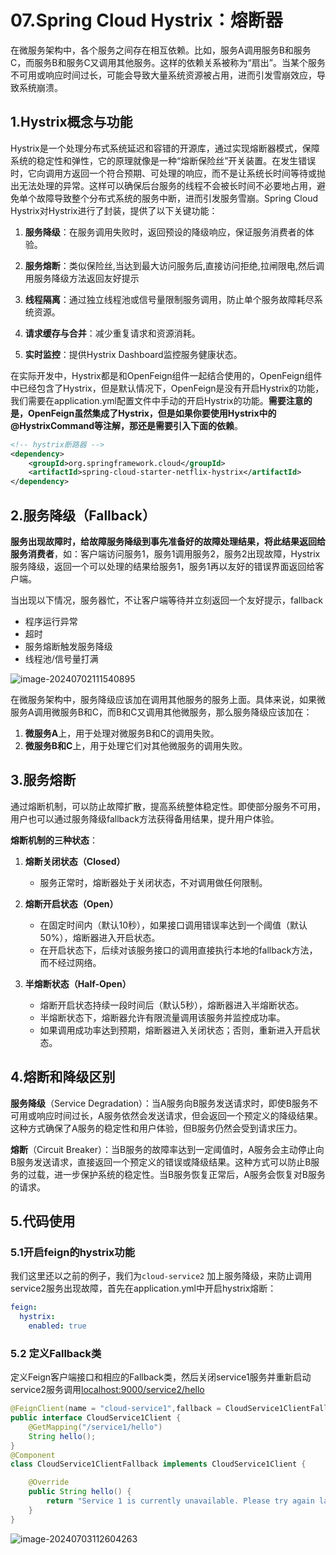 
# 07.Spring Cloud Hystrix：熔断器

在微服务架构中，各个服务之间存在相互依赖。比如，服务A调用服务B和服务C，而服务B和服务C又调用其他服务。这样的依赖关系被称为“扇出”。当某个服务不可用或响应时间过长，可能会导致大量系统资源被占用，进而引发雪崩效应，导致系统崩溃。

<!-- more -->

## 1.Hystrix概念与功能

Hystrix是一个处理分布式系统延迟和容错的开源库，通过实现熔断器模式，保障系统的稳定性和弹性，它的原理就像是一种“熔断保险丝”开关装置。在发生错误时，它向调用方返回一个符合预期、可处理的响应，而不是让系统长时间等待或抛出无法处理的异常。这样可以确保后台服务的线程不会被长时间不必要地占用，避免单个故障导致整个分布式系统的服务中断，进而引发服务雪崩。Spring Cloud Hystrix对Hystrix进行了封装，提供了以下关键功能：

1. **服务降级**：在服务调用失败时，返回预设的降级响应，保证服务消费者的体验。

2. **服务熔断**：类似保险丝,当达到最大访问服务后,直接访问拒绝,拉闸限电,然后调用服务降级方法返回友好提示

3. **线程隔离**：通过独立线程池或信号量限制服务调用，防止单个服务故障耗尽系统资源。

4. **请求缓存与合并**：减少重复请求和资源消耗。

5. **实时监控**：提供Hystrix Dashboard监控服务健康状态。

在实际开发中，Hystrix都是和OpenFeign组件一起结合使用的，OpenFeign组件中已经包含了Hystrix，但是默认情况下，OpenFeign是没有开启Hystrix的功能，我们需要在application.yml配置文件中手动的开启Hystrix的功能。**需要注意的是，OpenFeign虽然集成了Hystrix，但是如果你要使用Hystrix中的 @HystrixCommand等注解，那还是需要引入下面的依赖**。

```xml
<!-- hystrix断路器 -->
<dependency>
    <groupId>org.springframework.cloud</groupId>
    <artifactId>spring-cloud-starter-netflix-hystrix</artifactId>
</dependency>
```

## 2.服务降级（Fallback）

**服务出现故障时，给故障服务降级到事先准备好的故障处理结果，将此结果返回给服务消费者**，如：客户端访问服务1，服务1调用服务2，服务2出现故障，Hystrix服务降级，返回一个可以处理的结果给服务1，服务1再以友好的错误界面返回给客户端。

当出现以下情况，服务器忙，不让客户端等待并立刻返回一个友好提示，fallback

- 程序运行异常
- 超时
- 服务熔断触发服务降级
- 线程池/信号量打满

![image-20240702111540895](https://cos.ywenrou.cn/blog/imagesimage-20240702111540895.png)

在微服务架构中，服务降级应该加在调用其他服务的服务上面。具体来说，如果微服务A调用微服务B和C，而B和C又调用其他微服务，那么服务降级应该加在：

1. **微服务A**上，用于处理对微服务B和C的调用失败。
2. **微服务B和C**上，用于处理它们对其他微服务的调用失败。

## 3.服务熔断

通过熔断机制，可以防止故障扩散，提高系统整体稳定性。即使部分服务不可用，用户也可以通过服务降级fallback方法获得备用结果，提升用户体验。

**熔断机制的三种状态**：

1. **熔断关闭状态（Closed）**
   - 服务正常时，熔断器处于关闭状态，不对调用做任何限制。

2. **熔断开启状态（Open）**
   - 在固定时间内（默认10秒），如果接口调用错误率达到一个阈值（默认50%），熔断器进入开启状态。
   - 在开启状态下，后续对该服务接口的调用直接执行本地的fallback方法，而不经过网络。

3. **半熔断状态（Half-Open）**
   - 熔断开启状态持续一段时间后（默认5秒），熔断器进入半熔断状态。
   - 半熔断状态下，熔断器允许有限流量调用该服务并监控成功率。
   - 如果调用成功率达到预期，熔断器进入关闭状态；否则，重新进入开启状态。

## 4.熔断和降级区别

**服务降级**（Service Degradation）：当A服务向B服务发送请求时，即使B服务不可用或响应时间过长，A服务依然会发送请求，但会返回一个预定义的降级结果。这种方式确保了A服务的稳定性和用户体验，但B服务仍然会受到请求压力。

**熔断**（Circuit Breaker）：当B服务的故障率达到一定阈值时，A服务会主动停止向B服务发送请求，直接返回一个预定义的错误或降级结果。这种方式可以防止B服务的过载，进一步保护系统的稳定性。当B服务恢复正常后，A服务会恢复对B服务的请求。

## 5.代码使用

### 5.1开启feign的hystrix功能

我们这里还以之前的例子，我们为`cloud-service2` 加上服务降级，来防止调用service2服务出现故障，首先在application.yml中开启hystrix熔断：

```yml
feign:
  hystrix:
    enabled: true
```

### 5.2 定义Fallback类

定义Feign客户端接口和相应的Fallback类，然后关闭service1服务并重新启动service2服务调用[localhost:9000/service2/hello]()

```java
@FeignClient(name = "cloud-service1",fallback = CloudService1ClientFallback.class)
public interface CloudService1Client {
    @GetMapping("/service1/hello")
    String hello();
}
@Component
class CloudService1ClientFallback implements CloudService1Client {

    @Override
    public String hello() {
        return "Service 1 is currently unavailable. Please try again later.";
    }
}
```

![image-20240703112604263](https://cos.ywenrou.cn/blog/imagesimage-20240703112604263.png)

## 